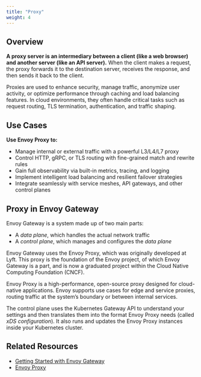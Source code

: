 ```yaml
---
title: "Proxy"
weight: 4
---
```


## Overview
**A proxy server is an intermediary between a client (like a web browser) and another server (like an API server).** When the client makes a request, the proxy forwards it to the destination server, receives the response, and then sends it back to the client.

Proxies are used to enhance security, manage traffic, anonymize user activity, or optimize performance through caching and load balancing features. In cloud environments, they often handle critical tasks such as request routing, TLS termination, authentication, and traffic shaping.

## Use Cases

**Use Envoy Proxy to:**
- Manage internal or external traffic with a powerful L3/L4/L7 proxy
- Control HTTP, gRPC, or TLS routing with fine-grained match and rewrite rules
- Gain full observability via built-in metrics, tracing, and logging
- Implement intelligent load balancing and resilient failover strategies
- Integrate seamlessly with service meshes, API gateways, and other control planes

## Proxy in Envoy Gateway
Envoy Gateway is a system made up of two main parts:
- A _data plane_, which handles the actual network traffic
- A _control plane_, which manages and configures the _data plane_

Envoy Gateway uses the Envoy Proxy, which was originally developed at Lyft. This proxy is the foundation of the Envoy project, of which Envoy Gateway is a part, and is now a graduated project within the Cloud Native Computing Foundation (CNCF).

Envoy Proxy is a high-performance, open-source proxy designed for cloud-native applications. Envoy supports use cases for edge and service proxies, routing traffic at the system’s boundary or between internal services.

The control plane uses the Kubernetes Gateway API to understand your settings and then translates them into the format Envoy Proxy needs (called _xDS configuration_). It also runs and updates the Envoy Proxy instances inside your Kubernetes cluster.

## Related Resources
- [Getting Started with Envoy Gateway](../../tasks/quickstart.md)
- [Envoy Proxy](https://www.envoyproxy.io/)
